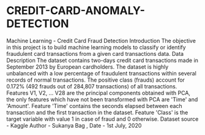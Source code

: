 # CREDIT-CARD-ANOMALY-DETECTION
Machine Learning - Credit Card Fraud Detection Introduction The objective in this project is to build machine learning models to classify or identify fraudulent card transactions from a given card transactions data. Data Description The dataset contains two-days credit card transactions made in September 2013 by European cardholders. The dataset is highly unbalanced with a low percentage of fraudulent transactions within several records of normal transactions. The positive class (frauds) account for 0.172% (492 frauds out of 284,807 transactions) of all transactions. Features V1, V2, ... V28 are the principal components obtained with PCA, the only features which have not been transformed with PCA are 'Time' and 'Amount'. Feature 'Time' contains the seconds elapsed between each transaction and the first transaction in the dataset. Feature 'Class' is the target variable with value 1 in case of fraud and 0 otherwise. Dataset source - Kaggle Author - Sukanya Bag , Date - 1st July, 2020

